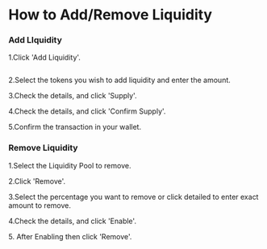 # How to Add/Remove Liquidity

### Add LIquidity

1.Click 'Add Liquidity'.

<figure><img src="../../.gitbook/assets/Screenshot 2024-02-16 at 8.57.41 PM.png" alt=""><figcaption></figcaption></figure>

2.Select the tokens you wish to add liquidity and enter the amount.

3.Check the details, and click 'Supply'.

4.Check the details, and click 'Confirm Supply'.

5.Confirm the transaction in your wallet.



### Remove Liquidity

1.Select the Liquidity Pool to remove.

2.Click 'Remove'.

3.Select the percentage you want to remove or click detailed to enter exact amount to remove.

4.Check the details, and click 'Enable'.

5\. After Enabling then click 'Remove'.
